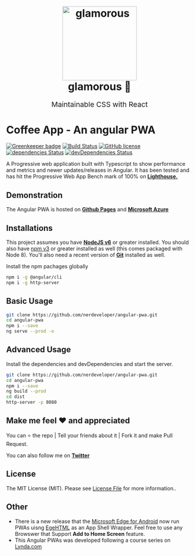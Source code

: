  <h1 align="center">
  <img src="https://github.com/paypal/glamorous/raw/master/other/logo/full.png" alt="glamorous" title="glamorous" width="200">
  <br>
  glamorous 💄
  <br>
</h1>
<p align="center" style="font-size: 1.2rem;">Maintainable CSS with React</p>
   
   # Coffee App - An angular PWA

[![Greenkeeper badge](https://badges.greenkeeper.io/nerdeveloper/angular-pwa.svg)](https://greenkeeper.io/)
[![Build Status](https://travis-ci.org/nerdeveloper/angular-pwa.svg?branch=master)](https://travis-ci.org/nerdeveloper/angular-pwa)
[![GitHub license](https://img.shields.io/badge/license-MIT-blue.svg)](https://github.com/nerdeveloper/angular-pwa/blob/master/LICENSE)
[![dependencies Status](https://david-dm.org/nerdeveloper/angular-pwa/status.svg)](https://david-dm.org/nerdeveloper/angular-pwa)
[![devDependencies Status](https://david-dm.org/nerdeveloper/angular-pwa/dev-status.svg)](https://david-dm.org/nerdeveloper/angular-pwa?type=dev)

A Progressive web application built with Typescript to show performance and metrics and newer updates/releases in Angular. It has been tested and has hit the Progressive Web App Bench mark of 100% on **[Lighthouse.](https://developers.google.com/web/tools/lighthouse/)**

## Demonstration
The Angular PWA is hosted on **[Github Pages](https://nerdeveloper.github.io/angular-pwa)** and **[Microsoft Azure ](http://pwadb.azurewebsites.net)**

## Installations

This project assumes you have **[NodeJS v6](http://nodejs.org/)** or greater installed. You should
also have [npm v3](https://www.npmjs.com/) or greater installed as well (this comes packaged
with Node 8). You'll also need a recent version of **[Git](https://git-scm.com/)** installed
as well.

Install the npm pachages globally
```sh
npm i -g @angular/cli
npm i -g http-server
```

## Basic Usage

```bash
git clone https://github.com/nerdeveloper/angular-pwa.git
cd angular-pwa
npm i --save
ng serve --prod -o
```

## Advanced Usage
Install the dependencies and devDependencies and start the server.
```bash
git clone https://github.com/nerdeveloper/angular-pwa.git
cd angular-pwa
npm i --save
ng build --prod 
cd dist
http-server -p 8080
```



## Make me feel :heart: and appreciated

You can :star: the repo | Tell your friends about it | Fork it and make Pull Request.

You can also follow me on **[Twitter](https://twitter.com/_nerdeveloper)**

## License

The MIT License (MIT). Please see [License File](LICENSE) for more information..
## Other
- There is a new release that the [Microsoft Edge for Android](https://blogs.windows.com/msedgedev/2018/02/06/welcoming-progressive-web-apps-edge-windows-10/) now run PWAs uisng [EgeHTML](https://blogs.windows.com/msedgedev/tag/edgehtml-17/) as an App Shell Wrapper. Feel free to use any Browswer that Support **Add to Home Screen** feature.
- This Angular PWAs was developed following a course series on [Lynda.com](https://www.lynda.com/Angular-tutorials/Angular-Progressive-Web-Apps/590845-2.html?srchtrk=index%3a2%0alinktypeid%3a2%0aq%3aangular+pwa%0apage%3a1%0as%3arelevance%0asa%3atrue%0aproducttypeid%3a2)
